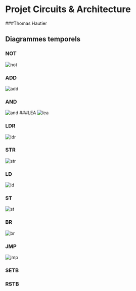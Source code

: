Projet Circuits & Architecture
========================

###Thomas Hautier

## Diagrammes temporels

### NOT
![not](file://media/1595905895.png)
### ADD
![add](file://media/1029756453.png)
### AND
![and](file://media/1917922646.png)
###LEA
![lea](file://media/225146132.png)
### LDR
![ldr](file://media/1557913295.png)
### STR
![str](file://media/568818298.png)
### LD
![ld](file://media/1479546668.png)
### ST
![st](file://media/1994396648.png)
### BR
![br](file://media/1598037696.png)
### JMP
![jmp](file://media/1388566609.png)
### SETB
### RSTB